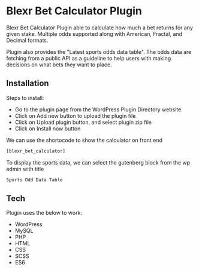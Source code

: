 # Blexr Bet Calculator Plugin

Blexr Bet Calculator Plugin able to calculate how much a bet returns for any given stake. Multiple odds supported along with American, Fractal, and Decimal formats.

Plugin also provides the "Latest sports odds data table". The odds data are fetching from a public API as a guideline to help users with making decisions on what bets they want to place.

## Installation

Steps to install:
- Go to the plugin page from the WordPress Plugin Directory website.
- Click on Add new button to upload the plugin file
- Click on Upload plugin button, and select plugin zip file
- Click on Install now button

We can use the shortocode to show the calculator on front end 
```sh
[blexr_bet_calculator] 
```
To display the sports data, we can select the gutenberg block from the wp admin with title
```sh
Sports Odd Data Table
```

## Tech

Plugin uses the below to work:
- WordPress 
- MySQL
- PHP
- HTML 
- CSS
- SCSS
- ES6
